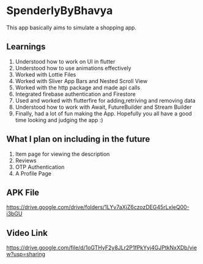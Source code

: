 # SpenderlyByBhavya
 
 This app basically aims to simulate a shopping app. 
 
 ## Learnings 
 
 1. Understood how to work on UI in flutter
 2. Understood how to use animations effectively 
 3. Worked with Lottie Files 
 4. Worked with Sliver App Bars and Nested Scroll View
 5. Worked with the http package and made api calls
 6. Integrated firebase authentication and Firestore
 7. Used and worked with flutterfire for adding,retriving and removing data
 8. Understood how to work with Await, FutureBuilder and Stream Builder
 9. Finally, had a lot of fun making the App. 
 Hopefully you all have a good time looking and judging the app :)
 
 ## What I plan on including in the future
 
 1. Item page for viewing the description
 2. Reviews 
 3. OTP Authentication
 4. A Profile Page 
 
 ## APK File
 https://drive.google.com/drive/folders/1LYv7aXjZ6czozDEG45rLxIeQ00-i3bGU
 
 ## Video Link 
 https://drive.google.com/file/d/1oGTHyF2y8JLr2P1fPkYyj4GJPtkNxXDb/view?usp=sharing
 
